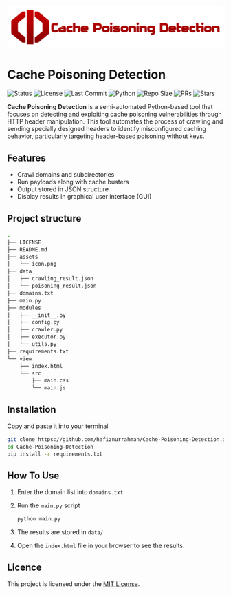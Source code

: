![cache_poisoning_detection](./assets/icon.png)

# Cache Poisoning Detection

![Status](https://img.shields.io/badge/status-in%20development-yellow)
![License](https://img.shields.io/github/license/hafiznurrahman/Cache-Poisoning-Detection)
![Last Commit](https://img.shields.io/github/last-commit/hafiznurrahman/Cache-Poisoning-Detection)
![Python](https://img.shields.io/badge/Python-3.11-blue)
![Repo Size](https://img.shields.io/github/repo-size/hafiznurrahman/Cache-Poisoning-Detection)
![PRs](https://img.shields.io/github/issues-pr/hafiznurrahman/Cache-Poisoning-Detection)
![Stars](https://img.shields.io/github/stars/hafiznurrahman/Cache-Poisoning-Detection?style=social)

**Cache Poisoning Detection** is a semi-automated Python-based tool that focuses on detecting and exploiting cache poisoning vulnerabilities through HTTP header manipulation. This tool automates the process of crawling and sending specially designed headers to identify misconfigured caching behavior, particularly targeting header-based poisoning without keys.

## Features

-   Crawl domains and subdirectories
-   Run payloads along with cache busters
-   Output stored in JSON structure
-   Display results in graphical user interface (GUI)

## Project structure

```bash
.
├── LICENSE
├── README.md
├── assets
│   └── icon.png
├── data
│   ├── crawling_result.json
│   └── poisoning_result.json
├── domains.txt
├── main.py
├── modules
│   ├── __init__.py
│   ├── config.py
│   ├── crawler.py
│   ├── executor.py
│   └── utils.py
├── requirements.txt
└── view
    ├── index.html
    └── src
        ├── main.css
        └── main.js
```

## Installation

Copy and paste it into your terminal

```bash
git clone https://github.com/hafiznurrahman/Cache-Poisoning-Detection.git
cd Cache-Poisoning-Detection
pip install -r requirements.txt
```

## How To Use

1. Enter the domain list into `domains.txt`
2. Run the `main.py` script

    ```bash
    python main.py
    ```
3. The results are stored in `data/`
4. Open the `index.html` file in your browser to see the results.

## Licence

This project is licensed under the [MIT License](./LICENSE).
